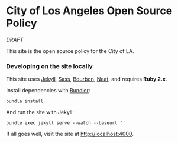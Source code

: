 # City of Los Angeles Open Source Policy 

*DRAFT* 

This site is the open source policy for the City of LA. 

### Developing on the site locally

This site uses [Jekyll](http://jekyllrb.com), [Sass](http://sass-lang.com), [Bourbon](http://bourbon.io), [Neat](http://neat.bourbon.io), and requires **Ruby 2.x**.

Install dependencies with [Bundler](http://bundler.io/):

```shell
bundle install
```

And run the site with Jekyll:

```shell
bundle exec jekyll serve --watch --baseurl ''
```

If all goes well, visit the site at <http://localhost:4000>.

